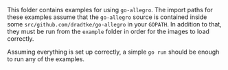 This folder contains examples for using `go-allegro`. The import paths for these examples assume that the `go-allegro` source is contained inside some `src/github.com/dradtke/go-allegro` in your `GOPATH`. In addition to that, they must be run from the `example` folder in order for the images to load correctly.

Assuming everything is set up correctly, a simple `go run` should be enough to run any of the examples.

